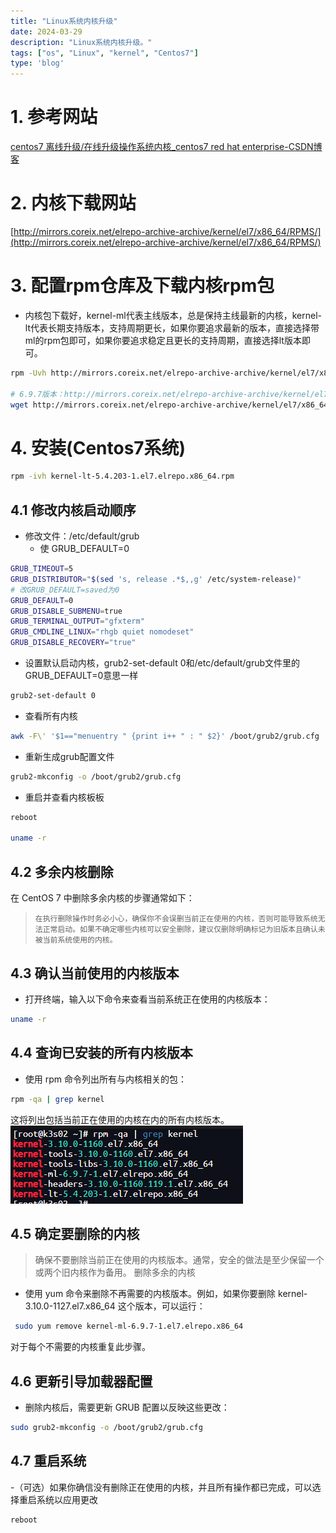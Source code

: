 ```yaml
---
title: "Linux系统内核升级"
date: 2024-03-29
description: "Linux系统内核升级。"
tags: ["os", "Linux", "kernel", "Centos7"]
type: 'blog'
---
```


# 1. 参考网站
[centos7 离线升级/在线升级操作系统内核_centos7 red hat enterprise-CSDN博客](https://blog.csdn.net/yaxuan88521/article/details/129946104?spm=1001.2101.3001.6650.2&utm_medium=distribute.pc_relevant.none-task-blog-2%7Edefault%7ECTRLIST%7ERate-2-129946104-blog-136274022.235%5Ev43%5Econtrol&depth_1-utm_source=distribute.pc_relevant.none-task-blog-2%7Edefault%7ECTRLIST%7ERate-2-129946104-blog-136274022.235%5Ev43%5Econtrol&utm_relevant_index=5)

# 2. 内核下载网站
[http://mirrors.coreix.net/elrepo-archive-archive/kernel/el7/x86_64/RPMS/](http://mirrors.coreix.net/elrepo-archive-archive/kernel/el7/x86_64/RPMS/)

# 3. 配置rpm仓库及下载内核rpm包

-  内核包下载好，kernel-ml代表主线版本，总是保持主线最新的内核，kernel-lt代表长期支持版本，支持周期更长，如果你要追求最新的版本，直接选择带ml的rpm包即可，如果你要追求稳定且更长的支持周期，直接选择lt版本即可。  
```bash
rpm -Uvh http://mirrors.coreix.net/elrepo-archive-archive/kernel/el7/x86_64/RPMS/elrepo-release-7.0-8.el7.elrepo.noarch.rpm

# 6.9.7版本：http://mirrors.coreix.net/elrepo-archive-archive/kernel/el7/x86_64/RPMS/kernel-ml-6.9.7-1.el7.elrepo.x86_64.rpm
wget http://mirrors.coreix.net/elrepo-archive-archive/kernel/el7/x86_64/RPMS/kernel-lt-5.4.203-1.el7.elrepo.x86_64.rpm
```

# 4. 安装(Centos7系统)
```bash
rpm -ivh kernel-lt-5.4.203-1.el7.elrepo.x86_64.rpm
```

## 4.1 修改内核启动顺序

- 修改文件：/etc/default/grub
   - 使 GRUB_DEFAULT=0
```bash
GRUB_TIMEOUT=5
GRUB_DISTRIBUTOR="$(sed 's, release .*$,,g' /etc/system-release)"
# 改GRUB_DEFAULT=saved为0
GRUB_DEFAULT=0
GRUB_DISABLE_SUBMENU=true
GRUB_TERMINAL_OUTPUT="gfxterm"
GRUB_CMDLINE_LINUX="rhgb quiet nomodeset"
GRUB_DISABLE_RECOVERY="true"
```

-  设置默认启动内核，grub2-set-default 0和/etc/default/grub文件里的GRUB_DEFAULT=0意思一样  
```bash
grub2-set-default 0
```

- 查看所有内核
```bash
awk -F\' '$1=="menuentry " {print i++ " : " $2}' /boot/grub2/grub.cfg
```

- 重新生成grub配置文件
```bash
grub2-mkconfig -o /boot/grub2/grub.cfg
```

- 重启并查看内核板板
```bash
reboot

uname -r 
```

## 4.2 多余内核删除
在 CentOS 7 中删除多余内核的步骤通常如下：
>     在执行删除操作时务必小心，确保你不会误删当前正在使用的内核，否则可能导致系统无法正常启动。如果不确定哪些内核可以安全删除，建议仅删除明确标记为旧版本且确认未被当前系统使用的内核。


##  4.3 确认当前使用的内核版本
- 打开终端，输入以下命令来查看当前系统正在使用的内核版本：
```bash
uname -r
```

## 4.4 查询已安装的所有内核版本
- 使用 rpm 命令列出所有与内核相关的包：
```bash
rpm -qa | grep kernel
```
 这将列出包括当前正在使用的内核在内的所有内核版本。
![image.png](./1.png)

## 4.5 确定要删除的内核
>   确保不要删除当前正在使用的内核版本。通常，安全的做法是至少保留一个或两个旧内核作为备用。
>     删除多余的内核
- 使用 yum 命令来删除不再需要的内核版本。例如，如果你要删除 kernel-3.10.0-1127.el7.x86_64 这个版本，可以运行：
```bash
 sudo yum remove kernel-ml-6.9.7-1.el7.elrepo.x86_64
```
 对于每个不需要的内核重复此步骤。

## 4.6 更新引导加载器配置
- 删除内核后，需要更新 GRUB 配置以反映这些更改：
```bash
sudo grub2-mkconfig -o /boot/grub2/grub.cfg
```

## 4.7 重启系统
-（可选）如果你确信没有删除正在使用的内核，并且所有操作都已完成，可以选择重启系统以应用更改
```bash
reboot
```









